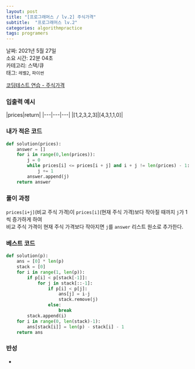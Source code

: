 ```yaml
---
layout: post
title: "[프로그래머스 / lv.2] 주식가격"
subtitle:  "프로그래머스 lv.2"
categories: algorithmpractice
tags: programers
---
```


날짜: 2021년 5월 27일  
소요 시간: 22분 04초  
카테고리: 스택/큐  
태그: `레벨2`, `파이썬`  


[코딩테스트 연습 - 주식가격](https://programmers.co.kr/learn/courses/30/lessons/42584)

### 입출력 예시  

|prices|return|
|---|---|---|
|[1,2,3,2,3]|[4,3,1,1,0]|   
  
  
### 내가 적은 코드

```python
def solution(prices):
    answer = []
    for i in range(0,len(prices)):
        j = 0
        while prices[i] <= prices[i + j] and i + j != len(prices) - 1:
            j += 1
        answer.append(j)
    return answer
```

### 풀이 과정  
  
`prices[i+j]`(비교 주식 가격)이 `prices[i]`(현재 주식 가격)보다 작아질 때까지 `j`가 1씩 증가하게 하여  
비교 주식 가격이 현재 주식 가격보다 작아지면 `j`를 `answer` 리스트 원소로 추가한다.  
  
### 베스트 코드

```python
def solution(p):
    ans = [0] * len(p)
    stack = [0]
    for i in range(1, len(p)):
        if p[i] < p[stack[-1]]:
            for j in stack[::-1]:
                if p[i] < p[j]:
                    ans[j] = i-j
                    stack.remove(j)
                else:
                    break
        stack.append(i)
    for i in range(0, len(stack)-1):
        ans[stack[i]] = len(p) - stack[i] - 1
    return ans
```

### 반성

- 
  


